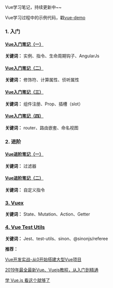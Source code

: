 Vue学习笔记，持续更新中~~

Vue学习过程中的示例代码，戳[vue-demo](https://github.com/snowLeopard93/vue-demo)

### 1. 入门

#### [Vue入门笔记（一）](guide/Vue/Vue入门笔记（一）.md)

**关键词：** 实例、指令、生命周期钩子、AngularJs

#### [Vue入门笔记（二）](guide/Vue/Vue入门笔记（二）.md)

**关键词：** 修饰符、计算属性、侦听属性

#### [Vue入门笔记（三）](guide/Vue/Vue入门笔记（三）.md)

**关键词：** 组件注册、Prop、插槽（slot）

#### [Vue入门笔记（四）](guide/Vue/Vue入门笔记（四）.md)

**关键词：** router、路由嵌套、命名视图

### 2. 进阶

#### [Vue进阶笔记（一）](guide/Vue/Vue进阶笔记（一）.md)

**关键词：** 过滤器

#### [Vue进阶笔记（二）](guide/Vue/Vue进阶笔记（二）.md)

**关键词：** 自定义指令

### [3. Vuex](guide/Vue/Vuex.md)

**关键词：** State、Mutation、Action、Getter

### [4. Vue Test Utils](https://github.com/snowLeopard93/blog/blob/master/study/guide/Vue/Vue-Test-Utils.md)

**关键词：** Jest、test-utils、sinon、@sinonjs/referee

**推荐：**

[Vue开发实战-从0开始搭建大型Vue项目](https://time.geekbang.org/course/intro/100024601)

[2019年最全最新Vue、Vuejs教程，从入门到精通](https://www.bilibili.com/video/BV15741177Eh)

[学 Vue.js 看这个就够了](https://www.bilibili.com/video/BV11s411A7h6?p=1)
